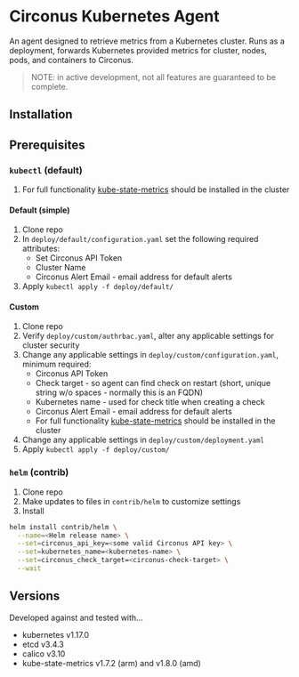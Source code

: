# Circonus Kubernetes Agent

An agent designed to retrieve metrics from a Kubernetes cluster. Runs as a deployment, forwards Kubernetes provided metrics for cluster, nodes, pods, and containers to Circonus.

>NOTE: in active development, not all features are guaranteed to be complete.

## Installation

## Prerequisites

### `kubectl` (default)

1. For full functionality [kube-state-metrics](https://github.com/kubernetes/kube-state-metrics) should be installed in the cluster

#### Default (simple)

1. Clone repo
1. In `deploy/default/configuration.yaml` set the following required attributes:
   * Set Circonus API Token
   * Cluster Name
   * Circonus Alert Email - email address for default alerts
1. Apply `kubectl apply -f deploy/default/`

#### Custom

1. Clone repo
1. Verify `deploy/custom/authrbac.yaml`, alter any applicable settings for cluster security
1. Change any applicable settings in `deploy/custom/configuration.yaml`, minimum required:
   * Circonus API Token
   * Check target - so agent can find check on restart (short, unique string w/o spaces - normally this is an FQDN)
   * Kubernetes name - used for check title when creating a check
   * Circonus Alert Email - email address for default alerts
   * For full functionality [kube-state-metrics](https://github.com/kubernetes/kube-state-metrics) should be installed in the cluster
1. Change any applicable settings in `deploy/custom/deployment.yaml`
1. Apply `kubectl apply -f deploy/custom/`

### `helm` (contrib)

1. Clone repo
1. Make updates to files in `contrib/helm` to customize settings
1. Install

```sh
helm install contrib/helm \
  --name=<Helm release name> \
  --set=circonus_api_key=<some valid Circonus API key> \
  --set=kubernetes_name=<kubernetes-name> \
  --set=circonus_check_target=<circonus-check-target> \
  --wait
```

## Versions

Developed against and tested with...

* kubernetes v1.17.0
* etcd v3.4.3
* calico v3.10
* kube-state-metrics v1.7.2 (arm) and v1.8.0 (amd)

